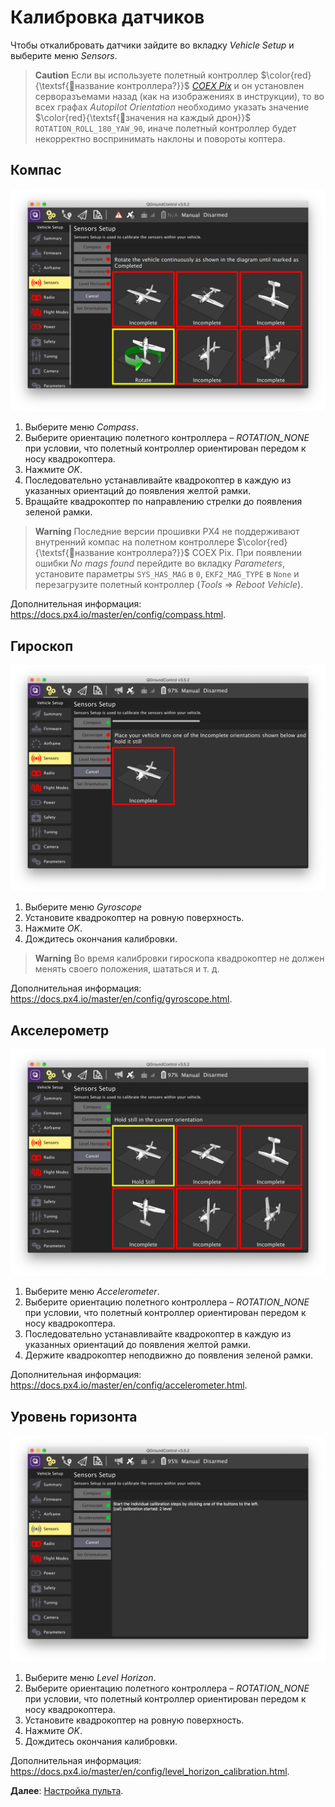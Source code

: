 # Калибровка датчиков

Чтобы откалибровать датчики зайдите во вкладку *Vehicle Setup* и выберите меню *Sensors*.

> **Caution** Если вы используете полетный контроллер $\color{red}{\textsf{🔴название контроллера?}}$ [*COEX Pix*](coex_pix.md) и он установлен серворазъемами назад (как на изображениях в инструкции), то во всех графах *Autopilot Orientation* необходимо указать значение $\color{red}{\textsf{🔴значения на каждый дрон}}$ `ROTATION_ROLL_180_YAW_90`, иначе полетный контроллер будет некорректно воспринимать наклоны и повороты коптера.

## Компас

<img src="../assets/qgc-cal-compass.png" alt="QGroundControl compass calibration" class="zoom">

1. Выберите меню *Compass*.
2. Выберите ориентацию полетного контроллера – *ROTATION_NONE* при условии, что полетный контроллер ориентирован передом к носу квадрокоптера.
3. Нажмите *OK*.
4. Последовательно устанавливайте квадрокоптер в каждую из указанных ориентаций до появления желтой рамки.
5. Вращайте квадрокоптер по направлению стрелки до появления зеленой рамки.

> **Warning** Последние версии прошивки PX4 не поддерживают внутренний компас на полетном контроллере $\color{red}{\textsf{🔴название контроллера?}}$ COEX Pix. При появлении ошибки *No mags found* перейдите во вкладку *Parameters*, установите параметры `SYS_HAS_MAG` в `0`, `EKF2_MAG_TYPE` в `None` и перезагрузите полетный контроллер (*Tools* => *Reboot Vehicle*).

Дополнительная информация: https://docs.px4.io/master/en/config/compass.html.

## Гироскоп

<img src="../assets/qgc-cal-gyro.png" alt="QGroundControl gyroscope calibration" class="zoom">

1. Выберите меню *Gyroscope*
2. Установите квадрокоптер на ровную поверхность.
3. Нажмите *OK*.
4. Дождитесь окончания калибровки.

> **Warning** Во время калибровки гироскопа квадрокоптер не должен менять своего положения, шататься и т. д.

Дополнительная информация: https://docs.px4.io/master/en/config/gyroscope.html.

## Акселерометр

<img src="../assets/qgc-cal-acc.png" alt="QGroundControl accelerometer calibration" class="zoom">

1. Выберите меню *Accelerometer*.
2. Выберите ориентацию полетного контроллера – *ROTATION_NONE* при условии, что полетный контроллер ориентирован передом к носу квадрокоптера.
3. Последовательно устанавливайте квадрокоптер в каждую из указанных ориентаций до появления желтой рамки.
4. Держите квадрокоптер неподвижно до появления зеленой рамки.

Дополнительная информация: https://docs.px4.io/master/en/config/accelerometer.html.

## Уровень горизонта

<img src="../assets/qgc-cal-level.png" alt="QGroundControl level horizon calibration" class="zoom">

1. Выберите меню *Level Horizon*.
2. Выберите ориентацию полетного контроллера – *ROTATION_NONE* при условии, что полетный контроллер ориентирован передом к носу квадрокоптера.
3. Установите квадрокоптер на ровную поверхность.
4. Нажмите *OK*.
5. Дождитесь окончания калибровки.

Дополнительная информация: https://docs.px4.io/master/en/config/level_horizon_calibration.html.

**Далее**: [Настройка пульта](radio.md).
